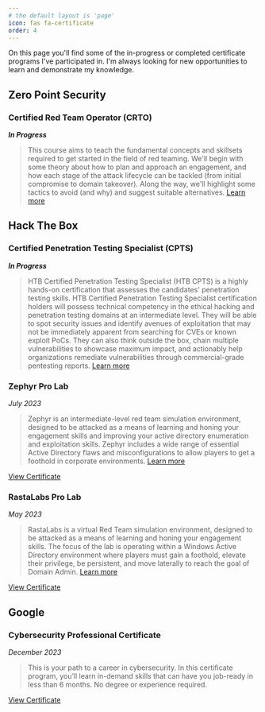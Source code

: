 ```yaml
---
# the default layout is 'page'
icon: fas fa-certificate
order: 4
---
```



On this page you'll find some of the in-progress or completed certificate programs I've participated in. I'm always looking for new opportunities to learn and demonstrate my knowledge.


## **Zero Point Security**

### Certified Red Team Operator (CRTO)
**_In Progress_**

> This course aims to teach the fundamental concepts and skillsets required to get started in the field of red teaming.  We'll begin with some theory about how to plan and approach an engagement, and how each stage of the attack lifecycle can be tackled (from initial compromise to domain takeover).  Along the way, we'll highlight some tactics to avoid (and why) and suggest suitable alternatives. [Learn more](https://training.zeropointsecurity.co.uk/courses/red-team-ops)


## **Hack The Box**

### Certified Penetration Testing Specialist (CPTS)
**_In Progress_**

> HTB Certified Penetration Testing Specialist (HTB CPTS) is a highly hands-on certification that assesses the candidates' penetration testing skills. HTB Certified Penetration Testing Specialist certification holders will possess technical competency in the ethical hacking and penetration testing domains at an intermediate level. They will be able to spot security issues and identify avenues of exploitation that may not be immediately apparent from searching for CVEs or known exploit PoCs. They can also think outside the box, chain multiple vulnerabilities to showcase maximum impact, and actionably help organizations remediate vulnerabilities through commercial-grade pentesting reports. [Learn more](https://academy.hackthebox.com/preview/certifications/htb-certified-penetration-testing-specialist/)


### Zephyr Pro Lab
_July 2023_

> Zephyr is an intermediate-level red team simulation environment, designed to be attacked as a means of learning and honing your engagement skills and improving your active directory enumeration and exploitation skills. Zephyr includes a wide range of essential Active Directory flaws and misconfigurations to allow players to get a foothold in corporate environments.
[Learn more](https://app.hackthebox.com/prolabs/overview/zephyr)

[View Certificate](/assets/certs/HTBCERT-194381FA2B.pdf)


### RastaLabs Pro Lab
_May 2023_

> RastaLabs is a virtual Red Team simulation environment, designed to be attacked as a means of learning and honing your engagement skills. The focus of the lab is operating within a Windows Active Directory environment where players must gain a foothold, elevate their privilege, be persistent, and move laterally to reach the goal of Domain Admin.
[Learn more](https://app.hackthebox.com/prolabs/overview/rastalabs)

[View Certificate](/assets/certs/HTBCERT-AC4D4BCFBF.pdf)


## **Google**

### Cybersecurity Professional Certificate
_December 2023_

> This is your path to a career in cybersecurity. In this certificate program, you’ll learn in-demand skills that can have you job-ready in less than 6 months. No degree or experience required. 

[View Certificate](/assets/certs/COURSERA-QFUD42TUG783.pdf)
